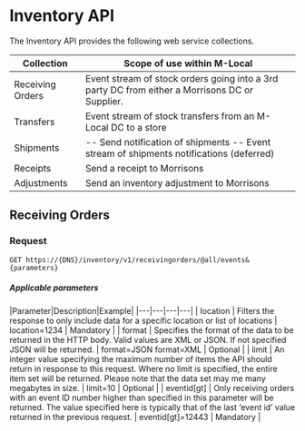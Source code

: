 # Inventory API

The Inventory API provides the following web service collections.

| Collection | Scope of use within M-Local |
|----|----|
| Receiving Orders | Event stream of stock orders going into a 3rd party DC from either a Morrisons DC or Supplier. |
| Transfers | Event stream of stock transfers from an M-Local DC to a store |
| Shipments | -- Send notification of shipments -- Event stream of shipments notifications (deferred) |
| Receipts | Send a receipt to Morrisons |
| Adjustments | Send an inventory adjustment to Morrisons |

## Receiving Orders

### Request
`GET https://{DNS}/inventory/v1/receivingorders/@all/events&{parameters}`

##### Applicable parameters
|Parameter|Description|Example|
|---|---|---|---|
| location | Filters the response to only include data for a specific location or list of locations | location=1234 | Mandatory |
| format | Specifies the format of the data to be returned in the HTTP body. Valid values are XML or JSON. If not specified JSON will be returned. | format=JSON format=XML | Optional |
| limit	| An integer value specifying the maximum number of items the API should return in response to this request. Where no limit is specified, the entire item set will be returned. Please note that the data set may me many megabytes in size. | limit=10 | Optional |
| eventid[gt] | Only receiving orders with an event ID number higher than specified in this parameter will be returned. The value specified here is typically that of the last ‘event id’ value returned in the previous request. | eventid[gt]=12443 | Mandatory |

